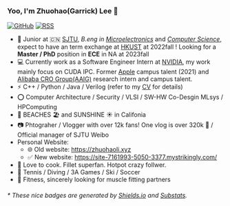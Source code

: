 

### Yoo, I'm Zhuohao(Garrick) Lee 👋  

[![GitHub](https://img.shields.io/badge/dynamic/json?logo=github&label=GitHub&labelColor=495867&color=495867&query=%24.data.totalSubs&url=https%3A%2F%2Fapi.spencerwoo.com%2Fsubstats%2F%3Fsource%3Dgithub%26queryKey%3Dhayschan&style=flat-square)](https://github.com/edithlzh)
[![RSS](https://img.shields.io/badge/dynamic/json?logo=rss&logoColor=white&label=RSS&labelColor=95B8D1&color=95B8D1&query=%24.data.totalSubs&url=https%3A%2F%2Fapi.spencerwoo.com%2Fsubstats%2F%3Fsource%3Dfeedly%257Cinoreader%257CfeedsPub%26queryKey%3Dhttps://haysc.tech/feed.xml&style=flat-square)](https://haysc.tech/)

- 🍻 Junior at 🇨🇳 [SJTU](https://www.sjtu.edu.cn), _B.eng in_ [_Microelectronics_](https://dmne.sjtu.edu.cn/dmne/) and [_Computer Science_](https://www.cs.sjtu.edu.cn/), expect to have an term exchange at [HKUST](https://hkust.edu.hk/) at 2022fall ! Looking for a **Master / PhD** position in **ECE** in NA at 2023fall
- 💻 Currently work as a Software Engineer Intern at [NVIDIA](https://www.nvidia.com), my work mainly focus on CUDA IPC. Former [Apple](https://www.apple.com) campus talent (2021) and [Alibaba CRO Group(AAIG)](https://s.alibaba.com/) research intern and campus talent.
- ⚡ C++ / Python / Java / Verilog (refer to my [CV](https://uploads.strikinglycdn.com/files/c95326a9-f14e-46aa-aecb-81b65c01bd02/main.pdf) for details)
- ⭕️ Computer Architecture / Security / VLSI / SW-HW Co-Desgin MLsys / HPComputing
- 🚕 BEACHES 🏖️ and SUNSHINE ☀️ in Califonia 
- 📷 Phtograher / Vlogger with over 12k fans! One vlog is over 320k 👀 / Official manager of SJTU Weibo
- Personal Website:
  - 🌐 Old website: https://zhuohaoli.xyz
  - ✅ New website: https://site-7161993-5050-3377.mystrikingly.com/
- 🥩 Love to cook. Fillet superfan. Hotpot crazy follwer. 
- 🏃 Tennis / Diving / 3A Games / Ski / Soccer
- 🥋 Fitness, sincerely looking for muscle fitting partners

<h6>* These nice badges are generated by <a href="https://shields.io/">Shields.io</a> and <a href="https://github.com/spencerwooo/Substats">Substats</a>.</h6>



